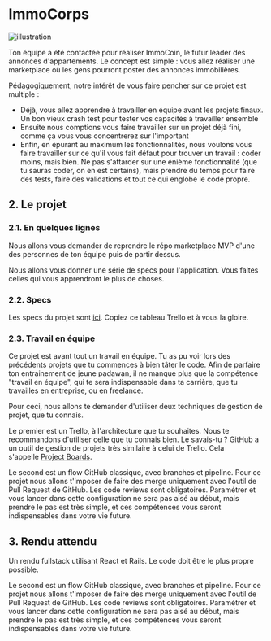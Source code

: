 # ImmoCorps

![illustration](https://images.unsplash.com/photo-1560518883-ce09059eeffa?ixlib=rb-4.0.3&ixid=MnwxMjA3fDB8MHxzZWFyY2h8MTF8fHJlYWwlMjBlc3RhdGV8ZW58MHx8MHx8&auto=format&fit=crop&w=500&q=60)

Ton équipe a été contactée pour réaliser ImmoCoin, le futur leader des annonces d'appartements. Le concept est simple : vous allez réaliser une marketplace où les gens pourront poster des annonces immobilières.

Pédagogiquement, notre intérêt de vous faire pencher sur ce projet est multiple :

- Déjà, vous allez apprendre à travailler en équipe avant les projets finaux. Un bon vieux crash test pour tester vos capacités à travailler ensemble
- Ensuite nous comptions vous faire travailler sur un projet déjà fini, comme ça vous vous concentrerez sur l'important
- Enfin, en épurant au maximum les fonctionnalités, nous voulons vous faire travailler sur ce qu'il vous fait défaut pour trouver un travail : coder moins, mais bien. Ne pas s'attarder sur une énième fonctionnalité (que tu sauras coder, on en est certains), mais prendre du temps pour faire des tests, faire des validations et tout ce qui englobe le code propre.

## 2. Le projet

### 2.1. En quelques lignes

Nous allons vous demander de reprendre le répo marketplace MVP d'une des personnes de ton équipe puis de partir dessus.

Nous allons vous donner une série de specs pour l'application. Vous faites celles qui vous apprendront le plus de choses.

### 2.2. Specs

Les specs du projet sont [ici](https://trello.com/b/U0GNiiYX/projet-en-%C3%A9quipe-marketplace). Copiez ce tableau Trello et à vous la gloire.

### 2.3. Travail en équipe

Ce projet est avant tout un travail en équipe. Tu as pu voir lors des précédents projets que tu commences à bien tâter le code. Afin de parfaire ton entrainement de jeune padawan, il ne manque plus que la compétence "travail en équipe", qui te sera indispensable dans ta carrière, que tu travailles en entreprise, ou en freelance.

Pour ceci, nous allons te demander d'utiliser deux techniques de gestion de projet, que tu connais.

Le premier est un Trello, à l'architecture que tu souhaites. Nous te recommandons d'utiliser celle que tu connais bien. Le savais-tu ? GitHub a un outil de gestion de projets très similaire à celui de Trello. Cela s'appelle [Project Boards](https://help.github.com/en/github/managing-your-work-on-github/about-project-boards).

Le second est un flow GitHub classique, avec branches et pipeline. Pour ce projet nous allons t'imposer de faire des merge uniquement avec l'outil de Pull Request de GitHub. Les code reviews sont obligatoires. Paramétrer et vous lancer dans cette configuration ne sera pas aisé au début, mais prendre le pas est très simple, et ces compétences vous seront indispensables dans votre vie future.

## 3. Rendu attendu

Un rendu fullstack utilisant React et Rails. Le code doit être le plus propre possible.

Le second est un flow GitHub classique, avec branches et pipeline. Pour ce projet nous allons t'imposer de faire des merge uniquement avec l'outil de Pull Request de GitHub. Les code reviews sont obligatoires. Paramétrer et vous lancer dans cette configuration ne sera pas aisé au début, mais prendre le pas est très simple, et ces compétences vous seront indispensables dans votre vie future.
